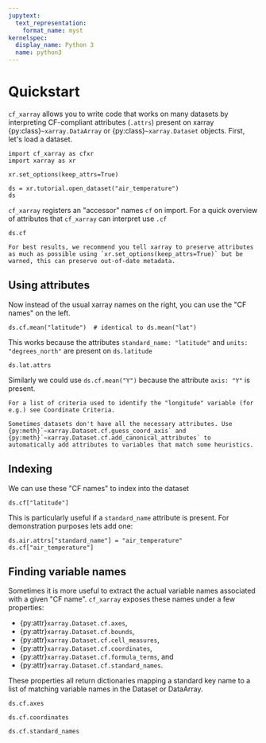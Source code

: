 ```yaml
---
jupytext:
  text_representation:
    format_name: myst    
kernelspec:
  display_name: Python 3
  name: python3
---
```


# Quickstart

`cf_xarray` allows you to write code that works on many datasets by interpreting CF-compliant attributes (`.attrs`) present on xarray {py:class}`~xarray.DataArray` or {py:class}`~xarray.Dataset` objects. First, let's load a dataset.

```{code-cell}
import cf_xarray as cfxr
import xarray as xr

xr.set_options(keep_attrs=True)

ds = xr.tutorial.open_dataset("air_temperature")
ds
```


``cf_xarray`` registers an "accessor" names ``cf`` on import. For a quick overview of attributes that `cf_xarray` can interpret use `.cf`

```{code-cell}
ds.cf
```

```{warning}
For best results, we recommend you tell xarray to preserve attributes as much as possible using `xr.set_options(keep_attrs=True)` but be warned, this can preserve out-of-date metadata.
```

## Using attributes

Now instead of the usual xarray names on the right, you can use the "CF names" on the left.
```{code-cell}
ds.cf.mean("latitude")  # identical to ds.mean("lat")
```

This works because the attributes `standard_name: "latitude"` and `units: "degrees_north"` are present on `ds.latitude` 
```{code-cell}
ds.lat.attrs
```

Similarly we could use `ds.cf.mean("Y")` because the attribute `axis: "Y"` is present.


```{tip}
For a list of criteria used to identify the "longitude" variable (for e.g.) see Coordinate Criteria.
```

```{tip}
Sometimes datasets don't have all the necessary attributes. Use {py:meth}`~xarray.Dataset.cf.guess_coord_axis` and {py:meth}`~xarray.Dataset.cf.add_canonical_attributes` to automatically add attributes to variables that match some heuristics.
```

## Indexing

We can use these "CF names" to index into the dataset
```{code-cell}
ds.cf["latitude"]
```


This is particularly useful if a `standard_name` attribute is present. For demonstration purposes lets add one:
```{code-cell}
ds.air.attrs["standard_name"] = "air_temperature"
ds.cf["air_temperature"]
```

## Finding variable names

Sometimes it is more useful to extract the actual variable names associated with a given "CF name". `cf_xarray` exposes these names under a few properties: 
- {py:attr}`xarray.Dataset.cf.axes`, 
- {py:attr}`xarray.Dataset.cf.bounds`, 
- {py:attr}`xarray.Dataset.cf.cell_measures`,
- {py:attr}`xarray.Dataset.cf.coordinates`,
- {py:attr}`xarray.Dataset.cf.formula_terms`, and 
- {py:attr}`xarray.Dataset.cf.standard_names`.

These properties all return dictionaries mapping a standard key name to a list of matching variable names in the Dataset or DataArray.

```{code-cell}
ds.cf.axes
```
```{code-cell}
ds.cf.coordinates
```
```{code-cell}
ds.cf.standard_names
```
